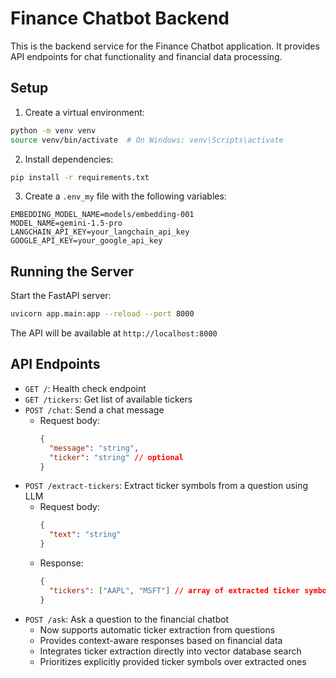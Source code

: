 # Finance Chatbot Backend

This is the backend service for the Finance Chatbot application. It provides API endpoints for chat functionality and financial data processing.

## Setup

1. Create a virtual environment:
```bash
python -m venv venv
source venv/bin/activate  # On Windows: venv\Scripts\activate
```

2. Install dependencies:
```bash
pip install -r requirements.txt
```

3. Create a `.env_my` file with the following variables:
```
EMBEDDING_MODEL_NAME=models/embedding-001
MODEL_NAME=gemini-1.5-pro
LANGCHAIN_API_KEY=your_langchain_api_key
GOOGLE_API_KEY=your_google_api_key
```

## Running the Server

Start the FastAPI server:
```bash
uvicorn app.main:app --reload --port 8000
```

The API will be available at `http://localhost:8000`

## API Endpoints

- `GET /`: Health check endpoint
- `GET /tickers`: Get list of available tickers
- `POST /chat`: Send a chat message
  - Request body:
    ```json
    {
      "message": "string",
      "ticker": "string" // optional
    }
    ```
- `POST /extract-tickers`: Extract ticker symbols from a question using LLM
  - Request body:
    ```json
    {
      "text": "string"
    }
    ```
  - Response:
    ```json
    {
      "tickers": ["AAPL", "MSFT"] // array of extracted ticker symbols
    }
    ```
- `POST /ask`: Ask a question to the financial chatbot
  - Now supports automatic ticker extraction from questions
  - Provides context-aware responses based on financial data
  - Integrates ticker extraction directly into vector database search
  - Prioritizes explicitly provided ticker symbols over extracted ones
